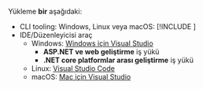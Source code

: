 Yükleme **bir** aşağıdaki:

* CLI tooling: Windows, Linux veya macOS: [!INCLUDE [](~/includes/net-core-sdk-download-link.md)]
* IDE/Düzenleyicisi araç
  * Windows: [Windows için Visual Studio](https://www.microsoft.com/net/download/windows)
    * **ASP.NET ve web geliştirme** iş yükü
    * **.NET core platformlar arası geliştirme** iş yükü
  * Linux: [Visual Studio Code](https://www.microsoft.com/net/download/linux)
  * macOS: [Mac için Visual Studio](https://www.microsoft.com/net/download/macos)
